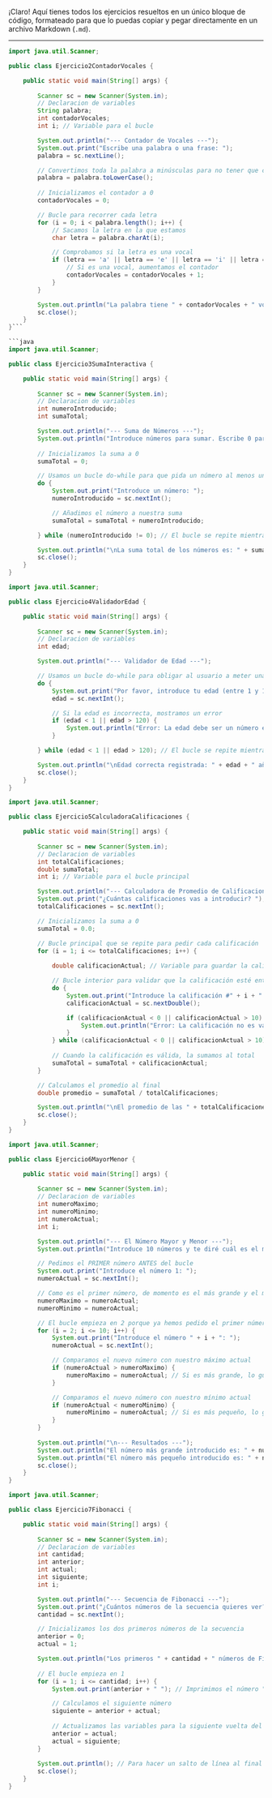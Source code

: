 ¡Claro! Aquí tienes todos los ejercicios resueltos en un único bloque de código, formateado para que lo puedas copiar y pegar directamente en un archivo Markdown (`.md`).

---

```java
import java.util.Scanner;

public class Ejercicio2ContadorVocales {

    public static void main(String[] args) {
        
        Scanner sc = new Scanner(System.in);
        // Declaracion de variables
        String palabra;
        int contadorVocales;
        int i; // Variable para el bucle

        System.out.println("--- Contador de Vocales ---");
        System.out.print("Escribe una palabra o una frase: ");
        palabra = sc.nextLine();

        // Convertimos toda la palabra a minúsculas para no tener que comprobar A, a, E, e, etc.
        palabra = palabra.toLowerCase();
        
        // Inicializamos el contador a 0
        contadorVocales = 0;

        // Bucle para recorrer cada letra
        for (i = 0; i < palabra.length(); i++) {
            // Sacamos la letra en la que estamos
            char letra = palabra.charAt(i);

            // Comprobamos si la letra es una vocal
            if (letra == 'a' || letra == 'e' || letra == 'i' || letra == 'o' || letra == 'u') {
                // Si es una vocal, aumentamos el contador
                contadorVocales = contadorVocales + 1;
            }
        }

        System.out.println("La palabra tiene " + contadorVocales + " vocales.");
        sc.close();
    }
}```

```java
import java.util.Scanner;

public class Ejercicio3SumaInteractiva {

    public static void main(String[] args) {
        
        Scanner sc = new Scanner(System.in);
        // Declaracion de variables
        int numeroIntroducido;
        int sumaTotal;

        System.out.println("--- Suma de Números ---");
        System.out.println("Introduce números para sumar. Escribe 0 para terminar y ver el resultado.");
        
        // Inicializamos la suma a 0
        sumaTotal = 0;

        // Usamos un bucle do-while para que pida un número al menos una vez
        do {
            System.out.print("Introduce un número: ");
            numeroIntroducido = sc.nextInt();

            // Añadimos el número a nuestra suma
            sumaTotal = sumaTotal + numeroIntroducido;

        } while (numeroIntroducido != 0); // El bucle se repite mientras el número NO sea 0

        System.out.println("\nLa suma total de los números es: " + sumaTotal);
        sc.close();
    }
}
```

```java
import java.util.Scanner;

public class Ejercicio4ValidadorEdad {

    public static void main(String[] args) {
        
        Scanner sc = new Scanner(System.in);
        // Declaracion de variables
        int edad;

        System.out.println("--- Validador de Edad ---");

        // Usamos un bucle do-while para obligar al usuario a meter una edad correcta
        do {
            System.out.print("Por favor, introduce tu edad (entre 1 y 120): ");
            edad = sc.nextInt();

            // Si la edad es incorrecta, mostramos un error
            if (edad < 1 || edad > 120) {
                System.out.println("Error: La edad debe ser un número entre 1 y 120. Inténtalo de nuevo.");
            }

        } while (edad < 1 || edad > 120); // El bucle se repite mientras la edad sea inválida

        System.out.println("\nEdad correcta registrada: " + edad + " años.");
        sc.close();
    }
}
```

```java
import java.util.Scanner;

public class Ejercicio5CalculadoraCalificaciones {

    public static void main(String[] args) {
        
        Scanner sc = new Scanner(System.in);
        // Declaracion de variables
        int totalCalificaciones;
        double sumaTotal;
        int i; // Variable para el bucle principal

        System.out.println("--- Calculadora de Promedio de Calificaciones ---");
        System.out.print("¿Cuántas calificaciones vas a introducir? ");
        totalCalificaciones = sc.nextInt();

        // Inicializamos la suma a 0
        sumaTotal = 0.0;

        // Bucle principal que se repite para pedir cada calificación
        for (i = 1; i <= totalCalificaciones; i++) {
            
            double calificacionActual; // Variable para guardar la calificación de esta vuelta

            // Bucle interior para validar que la calificación esté entre 0 y 10
            do {
                System.out.print("Introduce la calificación #" + i + " (de 0 a 10): ");
                calificacionActual = sc.nextDouble();

                if (calificacionActual < 0 || calificacionActual > 10) {
                    System.out.println("Error: La calificación no es válida. Inténtalo de nuevo.");
                }
            } while (calificacionActual < 0 || calificacionActual > 10);
            
            // Cuando la calificación es válida, la sumamos al total
            sumaTotal = sumaTotal + calificacionActual;
        }

        // Calculamos el promedio al final
        double promedio = sumaTotal / totalCalificaciones;

        System.out.println("\nEl promedio de las " + totalCalificaciones + " calificaciones es: " + promedio);
        sc.close();
    }
}
```

```java
import java.util.Scanner;

public class Ejercicio6MayorMenor {

    public static void main(String[] args) {
        
        Scanner sc = new Scanner(System.in);
        // Declaracion de variables
        int numeroMaximo;
        int numeroMinimo;
        int numeroActual;
        int i;

        System.out.println("--- El Número Mayor y Menor ---");
        System.out.println("Introduce 10 números y te diré cuál es el mayor y el menor.");

        // Pedimos el PRIMER número ANTES del bucle
        System.out.print("Introduce el número 1: ");
        numeroActual = sc.nextInt();

        // Como es el primer número, de momento es el más grande y el más pequeño
        numeroMaximo = numeroActual;
        numeroMinimo = numeroActual;

        // El bucle empieza en 2 porque ya hemos pedido el primer número
        for (i = 2; i <= 10; i++) {
            System.out.print("Introduce el número " + i + ": ");
            numeroActual = sc.nextInt();

            // Comparamos el nuevo número con nuestro máximo actual
            if (numeroActual > numeroMaximo) {
                numeroMaximo = numeroActual; // Si es más grande, lo guardamos como el nuevo máximo
            }

            // Comparamos el nuevo número con nuestro mínimo actual
            if (numeroActual < numeroMinimo) {
                numeroMinimo = numeroActual; // Si es más pequeño, lo guardamos como el nuevo mínimo
            }
        }
        
        System.out.println("\n--- Resultados ---");
        System.out.println("El número más grande introducido es: " + numeroMaximo);
        System.out.println("El número más pequeño introducido es: " + numeroMinimo);
        sc.close();
    }
}
```

```java
import java.util.Scanner;

public class Ejercicio7Fibonacci {

    public static void main(String[] args) {
        
        Scanner sc = new Scanner(System.in);
        // Declaracion de variables
        int cantidad;
        int anterior;
        int actual;
        int siguiente;
        int i;

        System.out.println("--- Secuencia de Fibonacci ---");
        System.out.print("¿Cuántos números de la secuencia quieres ver? ");
        cantidad = sc.nextInt();

        // Inicializamos los dos primeros números de la secuencia
        anterior = 0;
        actual = 1;

        System.out.println("Los primeros " + cantidad + " números de Fibonacci son:");
        
        // El bucle empieza en 1
        for (i = 1; i <= cantidad; i++) {
            System.out.print(anterior + " "); // Imprimimos el número "anterior"

            // Calculamos el siguiente número
            siguiente = anterior + actual;
            
            // Actualizamos las variables para la siguiente vuelta del bucle
            anterior = actual;
            actual = siguiente;
        }
        
        System.out.println(); // Para hacer un salto de línea al final
        sc.close();
    }
}
```